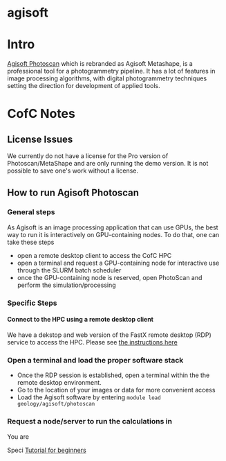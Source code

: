 # agisoft

# Intro

[Agisoft Photoscan](https://www.agisoft.com) which is rebranded as Agisoft Metashape, is a
professional tool for a photogrammetry pipeline. It has a lot of features in image processing
algorithms, with digital photogrammetry techniques setting the direction for development of applied
tools.

# CofC Notes

## License Issues

We currently do not have a license for the Pro version of Photoscan/MetaShape and are only running
the demo version. It is not possible to save one's work without a license.

## How to run Agisoft Photoscan

### General steps
As Agisoft is an image processing application that can use GPUs, the best way to run it is
interactively on GPU-containing nodes. To do that, one can take these steps
- open a remote desktop client to access the CofC HPC
- open a terminal and request a GPU-containing node for interactive use through the SLURM batch
  scheduler
- once the GPU-containing node is reserved, open PhotoScan and perform the simulation/processing

### Specific Steps

#### Connect to the HPC using a remote desktop client

We have a dekstop and web version of the FastX remote desktop (RDP) service to access the HPC. Please see [the instructions here](https://hpc-cofc.gitbook.io/docs/using-the-hpc/access-hpc/gui-remote-desktop)

### Open a terminal and load the proper software stack

- Once the RDP session is established, open a terminal within the the remote desktop environment.
- Go to the location of your images or data for more convenient access
- Load the Agisoft software by entering `module load geology/agisoft/photoscan`

### Request a node/server to run the calculations in

You are 

Speci
[Tutorial for beginners](./agisoft/PS_1.4_Tutorial_BL_-_3D_Model_Reconstruction.pdf)


